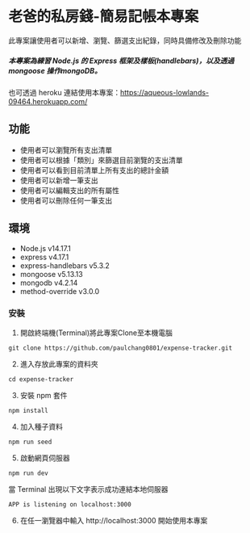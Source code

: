 # 老爸的私房錢-簡易記帳本專案
此專案讓使用者可以新增、瀏覽、篩選支出紀錄，同時具備修改及刪除功能

##### 本專案為練習 Node.js 的 Express 框架及樣板(handlebars)，以及透過 mongoose 操作mongoDB。
也可透過 heroku 連結使用本專案：https://aqueous-lowlands-09464.herokuapp.com/ 

## 功能
- 使用者可以瀏覽所有支出清單
- 使用者可以根據「類別」來篩選目前瀏覽的支出清單
- 使用者可以看到目前清單上所有支出的總計金額
- 使用者可以新增一筆支出
- 使用者可以編輯支出的所有屬性
- 使用者可以刪除任何一筆支出

## 環境
- Node.js v14.17.1
- express v4.17.1
- express-handlebars v5.3.2
- mongoose v5.13.13
- mongodb v4.2.14
- method-override v3.0.0

### 安裝
1. 開啟終端機(Terminal)將此專案Clone至本機電腦
```
git clone https://github.com/paulchang0801/expense-tracker.git
```
2. 進入存放此專案的資料夾
```
cd expense-tracker
```
3. 安裝 npm 套件
```
npm install
```
4. 加入種子資料
```
npm run seed
```
5. 啟動網頁伺服器
```
npm run dev
```
當 Terminal 出現以下文字表示成功連結本地伺服器
```
APP is listening on localhost:3000
```
6. 在任一瀏覽器中輸入 http://localhost:3000 開始使用本專案